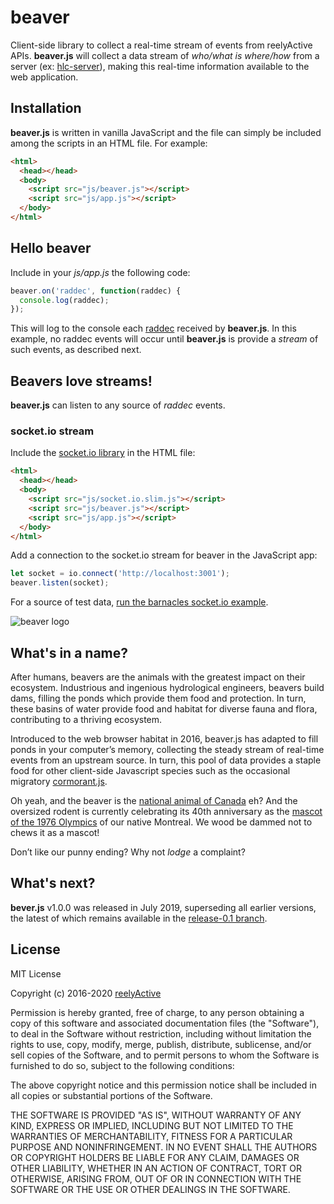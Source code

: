 beaver
======

Client-side library to collect a real-time stream of events from reelyActive APIs.  __beaver.js__ will collect a data stream of _who/what is where/how_ from a server (ex: [hlc-server](https://github.com/reelyactive/hlc-server)), making this real-time information available to the web application.


Installation
------------

__beaver.js__ is written in vanilla JavaScript and the file can simply be included among the scripts in an HTML file.  For example:

```html
<html>
  <head></head>
  <body>
    <script src="js/beaver.js"></script>
    <script src="js/app.js"></script>
  </body>
</html>
```


Hello beaver
------------

Include in your _js/app.js_ the following code:

```javascript
beaver.on('raddec', function(raddec) {
  console.log(raddec);
});
```

This will log to the console each [raddec](https://github.com/reelyactive/raddec) received by __beaver.js__.  In this example, no raddec events will occur until __beaver.js__ is provide a _stream_ of such events, as described next.



Beavers love streams!
---------------------

__beaver.js__ can listen to any source of _raddec_ events.

### socket.io stream

Include the [socket.io library](https://socket.io/) in the HTML file:

```html
<html>
  <head></head>
  <body>
    <script src="js/socket.io.slim.js"></script>
    <script src="js/beaver.js"></script>
    <script src="js/app.js"></script>
  </body>
</html>
```

Add a connection to the socket.io stream for beaver in the JavaScript app:

```javascript
let socket = io.connect('http://localhost:3001');
beaver.listen(socket);
```

For a source of test data, [run the barnacles socket.io example](https://github.com/reelyactive/barnacles/#example-socketio-push-api).


![beaver logo](https://reelyactive.github.io/beaver/images/beaver-bubble.png)


What's in a name?
-----------------

After humans, beavers are the animals with the greatest impact on their ecosystem.  Industrious and ingenious hydrological engineers, beavers build dams, filling the ponds which provide them food and protection.  In turn, these basins of water provide food and habitat for diverse fauna and flora, contributing to a thriving ecosystem.

Introduced to the web browser habitat in 2016, beaver.js has adapted to fill ponds in your computer’s memory, collecting the steady stream of real-time events from an upstream source.  In turn, this pool of data provides a staple food for other client-side Javascript species such as the occasional migratory [cormorant.js](https://github.com/reelyactive/cormorant).

Oh yeah, and the beaver is the [national animal of Canada](https://en.wikipedia.org/wiki/National_symbols_of_Canada) eh?  And the oversized rodent is currently celebrating its 40th anniversary as the [mascot of the 1976 Olympics](https://en.wikipedia.org/wiki/Amik) of our native Montreal.  We wood be dammed not to chews it as a mascot!

Don’t like our punny ending?  Why not _lodge_ a complaint?


What's next?
------------

__bever.js__ v1.0.0 was released in July 2019, superseding all earlier versions, the latest of which remains available in the [release-0.1 branch](https://github.com/reelyactive/beaver/tree/release-0.1).


License
-------

MIT License

Copyright (c) 2016-2020 [reelyActive](https://www.reelyactive.com)

Permission is hereby granted, free of charge, to any person obtaining a copy of this software and associated documentation files (the "Software"), to deal in the Software without restriction, including without limitation the rights to use, copy, modify, merge, publish, distribute, sublicense, and/or sell copies of the Software, and to permit persons to whom the Software is furnished to do so, subject to the following conditions:

The above copyright notice and this permission notice shall be included in all copies or substantial portions of the Software.

THE SOFTWARE IS PROVIDED "AS IS", WITHOUT WARRANTY OF ANY KIND, EXPRESS OR
IMPLIED, INCLUDING BUT NOT LIMITED TO THE WARRANTIES OF MERCHANTABILITY,
FITNESS FOR A PARTICULAR PURPOSE AND NONINFRINGEMENT. IN NO EVENT SHALL THE
AUTHORS OR COPYRIGHT HOLDERS BE LIABLE FOR ANY CLAIM, DAMAGES OR OTHER
LIABILITY, WHETHER IN AN ACTION OF CONTRACT, TORT OR OTHERWISE, ARISING FROM,
OUT OF OR IN CONNECTION WITH THE SOFTWARE OR THE USE OR OTHER DEALINGS IN
THE SOFTWARE.
